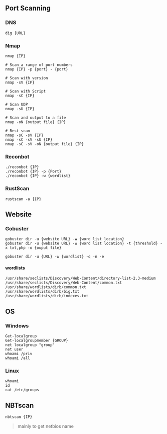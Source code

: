 ## Port Scanning
### DNS
```
dig {URL}
```
### Nmap
```
nmap {IP}

# Scan a range of port numbers
nmap {IP} -p {port} - {port}

# Scan with version
nmap -sV {IP}

# Scan with Script
nmap -sC {IP}

# Scan UDP 
nmap -sU {IP}

# Scan and output to a file
nmap -oN {output file} {IP}

# Best scan
nmap -sC -sV {IP}
nmap -sC -sV -sU {IP}
nmap -sC -sV -oN {output file} {IP}
``` 

### Reconbot 
```
./reconbot {IP} 
./reconbot {IP} -p {Port}
./reconbot {IP} -w {wordlist}
```

### RustScan
```
rustscan -a {IP}
```

## Website
### Gobuster
```
gobuster dir -u {website URL} -w {word list location}
gobuster dir -u {website URL} -w {word list location} -t {threshold} -x txt,php -o {ouput file}

gobuster dir -u {URL} -w {wordlist} -q -n -e
```
#### wordlists
```
/usr/share/seclists/Discovery/Web-Content/directory-list-2.3-medium 
/usr/share/seclists/Discovery/Web-Content/common.txt
/usr/share/wordlists/dirb/common.txt
/usr/share/wordlists/dirb/big.txt
/usr/share/wordlists/dirb/indexes.txt
```

## OS
### Windows
```
Get-localgroup
Get-localgroupmember {GROUP}
net localgroup "group"
net user
whoami /priv
whoami /all
```
### Linux
```
whoami
id
cat /etc/groups
```
## NBTscan
```
nbtscan {IP}
```
> mainly to get netbios name
